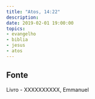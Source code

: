 ```yaml
---
title: "Atos, 14:22"
description: 
date: 2019-02-01 19:00:00
topics: 
- evangelho
- biblia
- jesus
- atos
---
```




## Fonte
Livro - XXXXXXXXXX, Emmanuel
